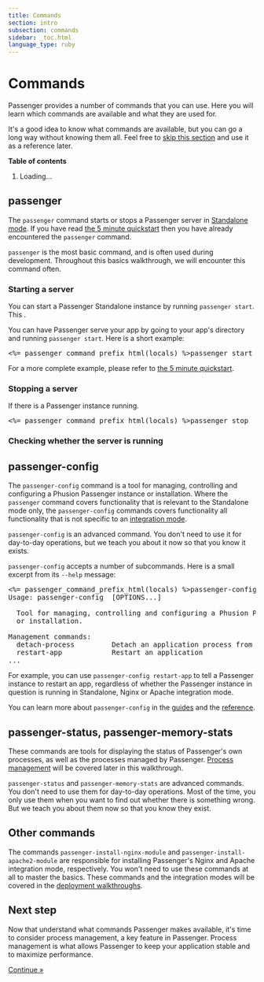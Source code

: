 ```yaml
---
title: Commands
section: intro
subsection: commands
sidebar: _toc.html
language_type: ruby
---
```

# Commands

<p class="lead">Passenger provides a number of commands that you can use. Here you will learn which commands are available and what they are used for.</p>

It's a good idea to know what commands are available, but you can go a long way without knowing them all. Feel free to [skip this section](process_management.html) and use it as a reference later.

**Table of contents**

<ol class="toc-container"><li>Loading...</li></ol>

## passenger

The `passenger` command starts or stops a Passenger server in [Standalone mode](fundamental_concepts.html#multiple-integration-modes). If you have read [the 5 minute quickstart](../../start/ruby.html) then you have already encountered the `passenger` command.

`passenger` is the most basic command, and is often used during development. Throughout this basics walkthrough, we will encounter this command often.

### Starting a server

You can start a Passenger Standalone instance by running `passenger start`. This .

You can have Passenger serve your app by going to your app's directory and running `passenger start`. Here is a short example:

<pre class="highlight"><%= passenger_command_prefix_html(locals) %>passenger start</pre>

For a more complete example, please refer to [the 5 minute quickstart](../../start/ruby.html).

### Stopping a server

If there is a Passenger instance running.

<pre class="highlight"><%= passenger_command_prefix_html(locals) %>passenger stop</pre>

### Checking whether the server is running

## passenger-config

The `passenger-config` command is a tool for managing, controlling and configuring a Phusion Passenger instance or installation. Where the `passenger` command covers functionality that is relevant to the Standalone mode only, the `passenger-config` commands covers functionality all functionality that is not specific to an [integration mode](fundamental_concepts.html#multiple-integration-modes).

`passenger-config` is an advanced command. You don't need to use it for day-to-day operations, but we teach you about it now so that you know it exists.

`passenger-config` accepts a number of subcommands. Here is a small excerpt from its `--help` message:

<pre class="highlight"><%= passenger_command_prefix_html(locals) %>passenger-config --help
<span class="output">Usage: passenger-config <COMMAND> [OPTIONS...]

  Tool for managing, controlling and configuring a Phusion Passenger instance
  or installation.

Management commands:
  detach-process         Detach an application process from the process pool
  restart-app            Restart an application
...</span></pre>

For example, you can use `passenger-config restart-app` to tell a Passenger instance to restart an app, regardless of whether the Passenger instance in question is running in Standalone, Nginx or Apache integration mode.

You can learn more about `passenger-config` in the [guides](../../../guides/) and the [reference](../../../reference/).

## passenger-status, passenger-memory-stats

These commands are tools for displaying the status of Passenger's own processes, as well as the processes managed by Passenger. [Process management](process-management.html) will be covered later in this walkthrough.

`passenger-status` and `passenger-memory-stats` are advanced commands. You don't need to use them for day-to-day operations. Most of the time, you only use them when you want to find out whether there is something wrong. But we teach you about them now so that you know they exist.

## Other commands

The commands `passenger-install-nginx-module` and `passenger-install-apache2-module` are responsible for installing Passenger's Nginx and Apache integration mode, respectively. You won't need to use these commands at all to master the basics. These commands and the integration modes will be covered in the [deployment walkthroughs](../../deploy/ruby/).

## Next step

Now that understand what commands Passenger makes available, it's time to consider process management, a key feature in Passenger. Process management is what allows Passenger to keep your application stable and to maximize performance.

<a href="process_management.html" class="btn btn-primary btn-lg">Continue &raquo;</a>
